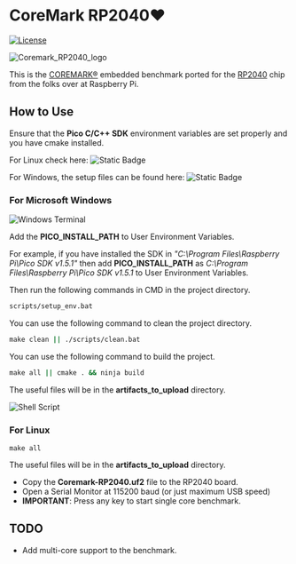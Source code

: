 # CoreMark RP2040❤️

[![License](https://img.shields.io/badge/License-Apache%202.0-blue.svg)](https://opensource.org/licenses/Apache-2.0)
<!-- [![HitCount](http://hits.dwyl.com/protik09/CoreMark-RP2040.svg)](http://hits.dwyl.com/protik09/CoreMark-RP2040) -->

![Coremark_RP2040_logo](https://github.com/protik09/CoreMark-RP2040/blob/main/Coremark-RP2040.png?raw=true)

This is the [COREMARK®](https://github.com/eembc/coremark) embedded benchmark ported for the [RP2040](https://github.com/raspberrypi/pico-sdk)
chip from the folks over at Raspberry Pi.

## How to Use

Ensure that the **Pico C/C++ SDK** environment variables are set properly and you have cmake installed.

For Linux check here:  ![Static Badge](https://img.shields.io/badge/-Linux-c31c4a?style=flat&logo=raspberrypi&link=https%3A%2F%2Fgithub.com%2Fraspberrypi%2Fpico-sdk&link=https%3A%2F%2Fgithub.com%2Fraspberrypi%2Fpico-sdk)


For Windows, the setup files can be found here:  ![Static Badge](https://img.shields.io/badge/-Windows-blue?logo=windows11&link=https%3A%2F%2Fgithub.com%2Fraspberrypi%2Fpico-setup-windows%2Freleases%2Flatest%2Fdownload%2Fpico-setup-windows-x64-standalone.exe)

### For Microsoft Windows

![Windows Terminal](https://img.shields.io/badge/Windows%20Terminal-%234D4D4D.svg?style=for-the-badge&logo=windows-terminal&logoColor=white)

Add the **PICO_INSTALL_PATH** to User Environment Variables. 

For example, if you have installed the SDK in *"C:\Program Files\Raspberry Pi\Pico SDK v1.5.1"* then add **PICO_INSTALL_PATH** as *C:\Program Files\Raspberry Pi\Pico SDK v1.5.1* to User Environment Variables.

Then run the following commands in CMD in the project directory.

```cmd
scripts/setup_env.bat
```

You can use the following command to clean the project directory.

```cmd
make clean || ./scripts/clean.bat

```

You can use the following command to build the project.

```cmd
make all || cmake . && ninja build
```

The useful files will be in the **artifacts_to_upload** directory.

![Shell Script](https://img.shields.io/badge/shell_script-%23121011.svg?style=for-the-badge&logo=gnu-bash&logoColor=white)
### For Linux

```shell
make all
```

The useful files will be in the **artifacts_to_upload** directory.

* Copy the **Coremark-RP2040.uf2** file to the RP2040 board.
* Open a Serial Monitor at 115200 baud (or just maximum USB speed)
* **IMPORTANT**: Press any key to start single core benchmark.

## TODO

* Add multi-core support to the benchmark.
